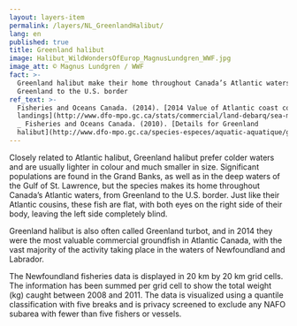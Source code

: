 ```yaml
---
layout: layers-item
permalink: /layers/NL_GreenlandHalibut/
lang: en
published: true
title: Greenland halibut
image: Halibut_WildWondersOfEurop_MagnusLundgren_WWF.jpg
image_att: © Magnus Lundgren / WWF
fact: >-
  Greenland halibut make their home throughout Canada’s Atlantic waters, from
  Greenland to the U.S. border
ref_text: >-
  Fisheries and Oceans Canada. (2014). [2014 Value of Atlantic coast commercial
  landings](http://www.dfo-mpo.gc.ca/stats/commercial/land-debarq/sea-maritimes/s2014av-eng.htm)
  _ Fisheries and Oceans Canada. (2010). [Details for Greenland
  halibut](http://www.dfo-mpo.gc.ca/species-especes/aquatic-aquatique/greenland-halibut-fletan-groenland-eng.htm)
---
```

Closely related to Atlantic halibut, Greenland halibut prefer colder waters and are usually lighter in colour and much smaller in size. Significant populations are found in the Grand Banks, as well as in the deep waters of the Gulf of St. Lawrence, but the species makes its home throughout Canada’s Atlantic waters, from Greenland to the U.S. border. Just like their Atlantic cousins, these fish are flat, with both eyes on the right side of their body, leaving the left side completely blind. 

Greenland halibut is also often called Greenland turbot, and in 2014 they were the most valuable commercial groundfish in Atlantic Canada, with the vast majority of the activity taking place in the waters of Newfoundland and Labrador.

The Newfoundland fisheries data is displayed in 20 km by 20 km grid cells. The information has been summed per grid cell to show the total weight (kg) caught between 2008 and 2011. The data is visualized using a quantile classification with five breaks and is privacy screened to exclude any NAFO subarea with fewer than five fishers or vessels.

